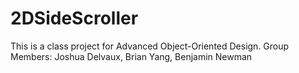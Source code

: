# 2DSideScroller
This is a class project for Advanced Object-Oriented Design.
Group Members: Joshua Delvaux, Brian Yang, Benjamin Newman

